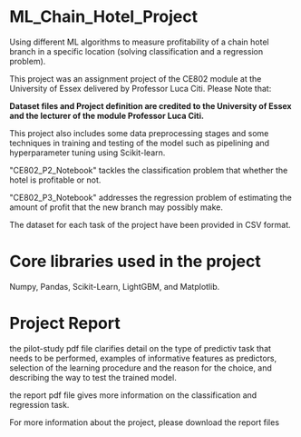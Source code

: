 # ML_Chain_Hotel_Project

Using different ML algorithms to measure profitability of a chain hotel branch in a specific location (solving classification and a regression problem).

This project was an assignment project of the CE802 module at the University of Essex delivered by Professor Luca Citi. Please Note that:

**Dataset files and Project definition are credited to the University of Essex and the lecturer of the module Professor Luca Citi.**

This project also includes some data preprocessing stages and some techniques in training and testing of the model such as pipelining and hyperparameter tuning using Scikit-learn.

"CE802_P2_Notebook" tackles the classification problem that whether the hotel is profitable or not.

"CE802_P3_Notebook" addresses the regression problem of estimating the amount of profit that the new branch may possibly make.

The dataset for each task of the project have been provided in CSV format.

# Core libraries used in the project

Numpy, Pandas, Scikit-Learn, LightGBM, and Matplotlib.

# Project Report

the pilot-study pdf file clarifies detail on the type of predictiv task that needs to be performed, examples of informative features as predictors, selection of the learning procedure and the reason for the choice, and describing the way to test the trained model.

the report pdf file gives more information on the classification and regression task.

For more information about the project, please download the report files


